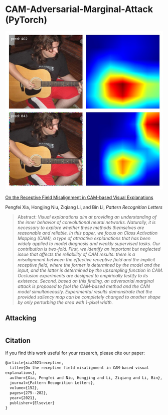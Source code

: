 # CAM-Adversarial-Marginal-Attack (PyTorch)

<div align=center> <img src="./figures/test_ama_2.jpg"/> </div>

[On the Receptive Field Misalignment in CAM-based Visual Explanations](https://www.sciencedirect.com/science/article/pii/S0167865521003810)

Pengfei Xia, Hongjing Niu, Ziqiang Li, and Bin Li, *Pattern Recognition Letters*

>Abstract: *Visual explanations aim at providing an understanding of the inner behavior of convolutional neural networks. Naturally, it is necessary to explore whether these methods themselves are reasonable and reliable. In this paper, we focus on Class Activation Mapping (CAM), a type of attractive explanations that has been widely applied to model diagnosis and weakly supervised tasks. Our contribution is two-fold. First, we identify an important but neglected issue that affects the reliability of CAM results: there is a misalignment between the effective receptive field and the implicit receptive field, where the former is determined by the model and the input, and the latter is determined by the upsampling function in CAM. Occlusion experiments are designed to empirically testify to its existence. Second, based on this finding, an adversarial marginal attack is proposed to fool the CAM-based method and the CNN model simultaneously. Experimental results demonstrate that the provided saliency map can be completely changed to another shape by only perturbing the area with 1-pixel width.*

## Attacking

```python
```


## Citation

If you find this work useful for your research, please cite our paper:

```
@article{xia2021receptive,
  title={On the receptive field misalignment in CAM-based visual explanations},
  author={Xia, Pengfei and Niu, Hongjing and Li, Ziqiang and Li, Bin},
  journal={Pattern Recognition Letters},
  volume={152},
  pages={275--282},
  year={2021},
  publisher={Elsevier}
}
```
